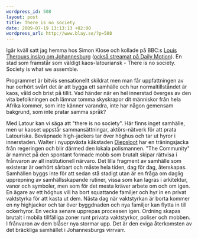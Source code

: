 ```yaml
--- 
wordpress_id: 508
layout: post
title: There is no society
date: 2009-07-19 13:13:13 +02:00
wordpress_url: http://www.blay.se/?p=508
---
```

Igår kväll satt jag hemma hos Simon Klose och kollade på BBC:s <a href="http://thepiratebay.org/search/Louis%20Theroux%20johannesburg/0/99/0">Louis Therouxs inslag om Johannesburg</a> (<a href="http://www.dailymotion.com/video/x7pwwp_louis-theroux-law-and-disorder-in-j_news">också streamat på Daily Motion</a>). En stad som framstår som väldigt kaos-latouriansk - There is no society. Society is what we assemble.

Programmet är bitvis sensationellt skildrat men man får uppfattningen av hur oerhört svårt det är att bygga ett samhälle och hur normaltillståndet är kaos, våld och brist på tillit. Vad händer när en hel innerstad överges av den vita befolkningen och lämnar tomma skyskrapor dit människor från hela Afrika kommer, som inte känner varandra, inte har någon gemensam bakgrund, som inte pratar samma språk?

Med Latour kan vi säga att "there is no society". Här finns inget samhälle, men ur kaoset uppstår sammansättningar, aktörs-nätverk för att prata Latouriska. Beväpnade high-jackers tar över höghus och tar ut hyror i innerstaden. Walter i nyuppväxta kåkstaden <a href="http://en.wikipedia.org/wiki/Diepsloot,_Gauteng">Diepsloot</a> har en träningsjacka från regeringen och blir därmed den lokala polismannen. "The Community" är namnet på den spontant formade mobb som brutalt skipar rättvisa i frånvaron av all institutionell närvaro. Det lilla fragment av samhälle som existerar är oerhört sårbart och måste hela tiden, dag för dag, återskapas. Samhällen byggs inte för att sedan stå stadigt utan är en fråga om daglig upprepning av samhällsskapande rutiner, vissa som kan lagras i arkitektur, vanor och symboler, men som för det mesta kräver arbete om och om igen. En ägare av ett höghus vill ha bort squattande familjer och hyr in en privat vaktstyrka för att kasta ut dem. Nästa dag när vaktstyrkan är borta kommer en ny highjacker och tar över byggdnaden och nya familjer kan flytta in till ockerhyror. En vecka senare upprepas processen igen. Ordning skapas brutalt i mobila tillfälliga zoner runt privata vaktstyrkor, poliser och mobben. I frånvaron av dem blåser nya stormar upp. Det är den eviga återkomsten av det bräckliga samhället i Johannesburgs virrvarr.

